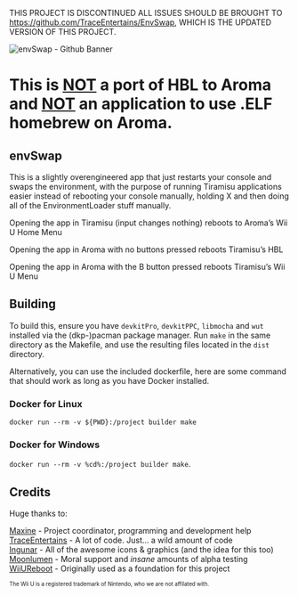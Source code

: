 THIS PROJECT IS DISCONTINUED
ALL ISSUES SHOULD BE BROUGHT TO https://github.com/TraceEntertains/EnvSwap, WHICH IS THE UPDATED VERSION OF THIS PROJECT.


![envSwap - Github Banner](https://github.com/bigmaxine/envSwap/assets/73800394/b63358b4-6e4d-4f35-a170-60b95dd52f21)
# This is <ins>NOT</ins> a port of HBL to Aroma and <ins>NOT</ins> an application to use .ELF homebrew on Aroma.

## envSwap

This is a slightly overengineered app that just restarts your console and swaps the environment, with the purpose of running Tiramisu applications easier instead of rebooting your console manually, holding X and then doing all of the EnvironmentLoader stuff manually.<br>

Opening the app in Tiramisu (input changes nothing) reboots to Aroma’s Wii U Home Menu<br>

Opening the app in Aroma with no buttons pressed reboots Tiramisu’s HBL<br>

Opening the app in Aroma with the B button pressed reboots Tiramisu’s Wii U Menu<br>

## Building

To build this, ensure you have `devkitPro`, `devkitPPC`, `libmocha` and `wut` installed via the (dkp-)pacman package manager. Run `make` in the same directory as the Makefile, and use the resulting files located in the `dist` directory.

Alternatively, you can use the included dockerfile, here are some command that should work as long as you have Docker installed.
### Docker for Linux
`docker run --rm -v ${PWD}:/project builder make`

### Docker for Windows
`docker run --rm -v %cd%:/project builder make`.

## Credits
Huge thanks to:

[Maxine](https://github.com/bigmaxine) - Project coordinator, programming and development help <br>
[TraceEntertains](https://github.com/TraceEntertains) - A lot of code. Just... a wild amount of code<br>
[Ingunar](https://github.com/Ingunar) - All of the awesome icons & graphics (and the idea for this too)<br>
[Moonlumen](https://github.com/Moonlumen) - Moral support and *insane* amounts of alpha testing<br>
[WiiUReboot](https://github.com/Fangal-Airbag/) - Originally used as a foundation for this project<br>

<sup><sub>The Wii U is a registered trademark of Nintendo, who we are not affilated with.</sub></sup>
